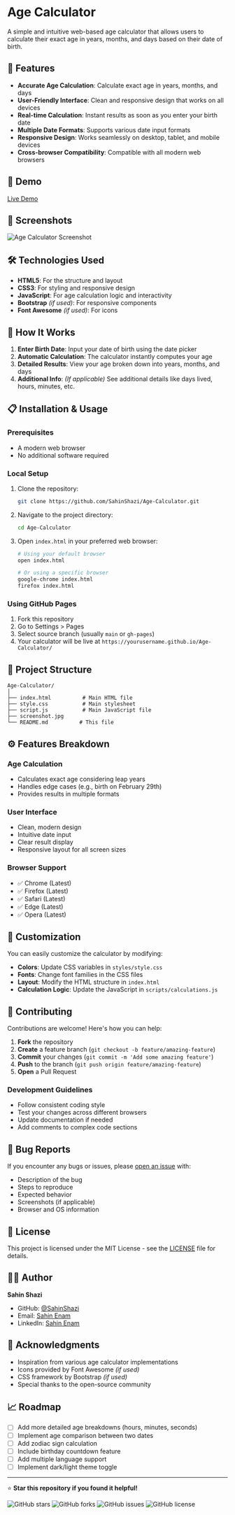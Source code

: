 # Age Calculator

A simple and intuitive web-based age calculator that allows users to calculate their exact age in years, months, and days based on their date of birth.

## 🌟 Features

- **Accurate Age Calculation**: Calculate exact age in years, months, and days
- **User-Friendly Interface**: Clean and responsive design that works on all devices
- **Real-time Calculation**: Instant results as soon as you enter your birth date
- **Multiple Date Formats**: Supports various date input formats
- **Responsive Design**: Works seamlessly on desktop, tablet, and mobile devices
- **Cross-browser Compatibility**: Compatible with all modern web browsers

## 🚀 Demo

[Live Demo](https://lifeclockage.netlify.app/) 

## 📸 Screenshots

![Age Calculator Screenshot](screenshot.jpg)

## 🛠️ Technologies Used

- **HTML5**: For the structure and layout
- **CSS3**: For styling and responsive design
- **JavaScript**: For age calculation logic and interactivity
- **Bootstrap** *(if used)*: For responsive components
- **Font Awesome** *(if used)*: For icons

## 🎯 How It Works

1. **Enter Birth Date**: Input your date of birth using the date picker
2. **Automatic Calculation**: The calculator instantly computes your age
3. **Detailed Results**: View your age broken down into years, months, and days
4. **Additional Info**: *(If applicable)* See additional details like days lived, hours, minutes, etc.

## 📋 Installation & Usage

### Prerequisites
- A modern web browser
- No additional software required

### Local Setup
1. Clone the repository:
   ```bash
   git clone https://github.com/SahinShazi/Age-Calculator.git
   ```

2. Navigate to the project directory:
   ```bash
   cd Age-Calculator
   ```

3. Open `index.html` in your preferred web browser:
   ```bash
   # Using your default browser
   open index.html
   
   # Or using a specific browser
   google-chrome index.html
   firefox index.html
   ```

### Using GitHub Pages
1. Fork this repository
2. Go to Settings > Pages
3. Select source branch (usually `main` or `gh-pages`)
4. Your calculator will be live at `https://yourusername.github.io/Age-Calculator/`

## 📂 Project Structure

```
Age-Calculator/
│
├── index.html          # Main HTML file
├── style.css           # Main stylesheet
├── script.js           # Main JavaScript file
├── screenshot.jpg
└── README.md          # This file
```

## ⚙️ Features Breakdown

### Age Calculation
- Calculates exact age considering leap years
- Handles edge cases (e.g., birth on February 29th)
- Provides results in multiple formats

### User Interface
- Clean, modern design
- Intuitive date input
- Clear result display
- Responsive layout for all screen sizes

### Browser Support
- ✅ Chrome (Latest)
- ✅ Firefox (Latest)
- ✅ Safari (Latest)
- ✅ Edge (Latest)
- ✅ Opera (Latest)

## 🎨 Customization

You can easily customize the calculator by modifying:

- **Colors**: Update CSS variables in `styles/style.css`
- **Fonts**: Change font families in the CSS files
- **Layout**: Modify the HTML structure in `index.html`
- **Calculation Logic**: Update the JavaScript in `scripts/calculations.js`

## 🤝 Contributing

Contributions are welcome! Here's how you can help:

1. **Fork** the repository
2. **Create** a feature branch (`git checkout -b feature/amazing-feature`)
3. **Commit** your changes (`git commit -m 'Add some amazing feature'`)
4. **Push** to the branch (`git push origin feature/amazing-feature`)
5. **Open** a Pull Request

### Development Guidelines
- Follow consistent coding style
- Test your changes across different browsers
- Update documentation if needed
- Add comments to complex code sections

## 🐛 Bug Reports

If you encounter any bugs or issues, please [open an issue](https://github.com/SahinShazi/Age-Calculator/issues) with:
- Description of the bug
- Steps to reproduce
- Expected behavior
- Screenshots (if applicable)
- Browser and OS information

## 📄 License

This project is licensed under the MIT License - see the [LICENSE](LICENSE) file for details.

## 👨‍💻 Author

**Sahin Shazi**
- GitHub: [@SahinShazi](https://github.com/SahinShazi)
- Email: [Sahin Enam](mailto:sahin.enam10@gmail.com)
- LinkedIn: [Sahin Enam](https://www.linkedin.com/in/sahinenam?utm_source=share&utm_campaign=share_via&utm_content=profile&utm_medium=android_app)

## 🙏 Acknowledgments

- Inspiration from various age calculator implementations
- Icons provided by Font Awesome *(if used)*
- CSS framework by Bootstrap *(if used)*
- Special thanks to the open-source community

## 📈 Roadmap

- [ ] Add more detailed age breakdowns (hours, minutes, seconds)
- [ ] Implement age comparison between two dates
- [ ] Add zodiac sign calculation
- [ ] Include birthday countdown feature
- [ ] Add multiple language support
- [ ] Implement dark/light theme toggle

---

⭐ **Star this repository if you found it helpful!**

![GitHub stars](https://img.shields.io/github/stars/SahinShazi/Text-to-Voice-Converter?style=social)
![GitHub forks](https://img.shields.io/github/forks/SahinShazi/Text-to-Voice-Converter?style=social)
![GitHub issues](https://img.shields.io/github/issues/SahinShazi/Text-to-Voice-Converter) 
![GitHub license](https://img.shields.io/github/license/SahinShazi/Text-to-Voice-Converter)
